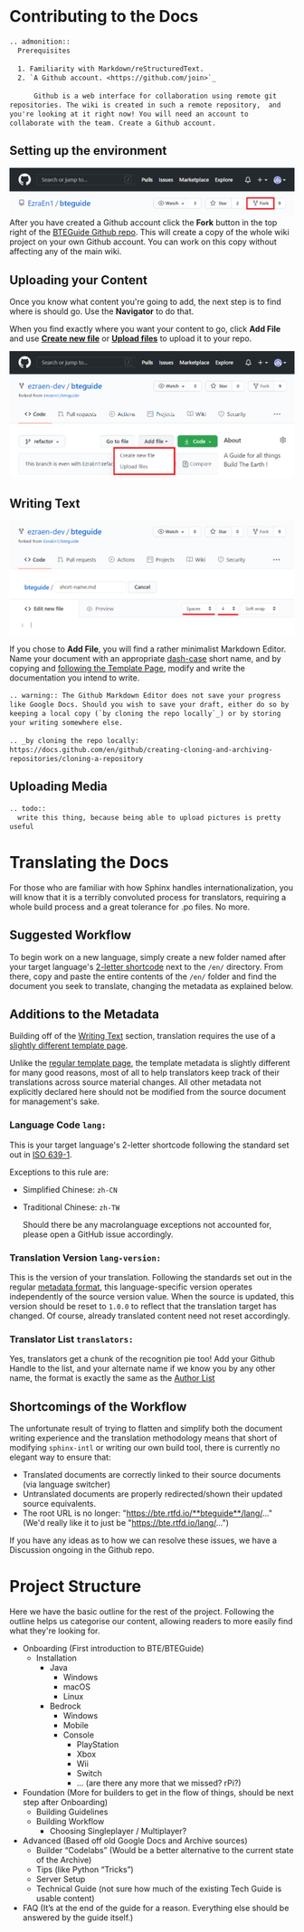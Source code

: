 <!---
title: Contributing to the Docs
path: /onboarding/contributing
version: 1.0.0
last-updated: 
authors:
  - @ezraen1
--->
``` .. todo:: Refactor links to utilise RCM's impl of extlink (path/to/document:heading) bc long relative links are a no-no
```
Contributing to the Docs
=======================
```eval_rst
.. admonition::
  Prerequisites
  
  1. Familiarity with Markdown/reStructuredText.
  2. `A Github account. <https://github.com/join>`_

      Github is a web interface for collaboration using remote git repositories. The wiki is created in such a remote repository,  and you're looking at it right now! You will need an account to collaborate with the team. Create a Github account.
```

Setting up the environment
--------------------------

![How to Fork](forking.png)
After you have created a Github account click the **Fork** button in the top right of the [BTEGuide Github repo](https://github.com/EzraEn1/bteguide). This will create a copy of the whole wiki project on your own Github account. You can work on this copy without affecting any of the main wiki.


Uploading your Content
----------------------

Once you know what content you're going to add, the next step is to find where is should go. Use the **Navigator** to do that.

When you find exactly where you want your content to go, click **Add File** and use [**Create new file**](#writing-text) or [**Upload files**](#uploading-media) to upload it to your repo.

![Adding Files](adding-doc.png)


Writing Text
------------

![Text Editor](writing-doc.png)

If you chose to **Add File**, you will find a rather minimalist Markdown Editor. Name your document with an appropriate [dash-case](https://en.wikipedia.org/wiki/Naming_convention_(programming)#Examples_of_multiple-word_identifier_formats) short name, and by copying and [following the Template Page](./using-template.md), modify and write the documentation you intend to write.

```eval_rst
.. warning:: The Github Markdown Editor does not save your progress like Google Docs. Should you wish to save your draft, either do so by keeping a local copy (`by cloning the repo locally`_) or by storing your writing somewhere else.

.. _by cloning the repo locally: https://docs.github.com/en/github/creating-cloning-and-archiving-repositories/cloning-a-repository
``` 


Uploading Media
---------------
```eval_rst
.. todo:: 
  write this thing, because being able to upload pictures is pretty useful
```

Translating the Docs
====================

For those who are familiar with how Sphinx handles internationalization, you will know that it is a terribly convoluted process for translators, requiring a whole build process and a great tolerance for .po files. No more. 

Suggested Workflow
------------------

To begin work on a new language, simply create a new folder named after your target language's [2-letter shortcode](#language-code-lang) next to the `/en/` directory. From there, copy and paste the entire contents of the `/en/` folder and find the document you seek to translate, changing the metadata as explained below.

Additions to the Metadata
-------------------------

Building off of the [Writing Text](#writing-text) section, translation requires the use of a [slightly different template page](/_sources/bteguide/en/onboarding/contributing/translated-template-page.md.txt).

Unlike the [regular template page](./using-template.md), the template metadata is slightly different for many good reasons, most of all to help translators keep track of their translations across source material changes. All other metadata not explicitly declared here should not be modified from the source document for management's sake.

### Language Code `lang:`

  This is your target language's 2-letter shortcode following the standard set out in [ISO 639-1](https://en.wikipedia.org/wiki/List_of_ISO_639-1_codes). 

  Exceptions to this rule are:
- Simplified Chinese: `zh-CN`
- Traditional Chinese: `zh-TW`

  Should there be any macrolanguage exceptions not accounted for, please open a GitHub issue accordingly.

### Translation Version `lang-version:`

  This is the version of your translation. Following the standards set out in the regular [metadata format](./using-template.html#document-version-version), this language-specific version operates independently of the source version value. When the source is updated, this version should be reset to `1.0.0` to reflect that the translation target has changed. Of course, already translated content need not reset accordingly.

### Translator List `translators:`

Yes, translators get a chunk of the recognition pie too! Add your Github Handle to the list, and your alternate name if we know you by any other name, the format is exactly the same as the [Author List](./using-template.html#author-list-authors)

Shortcomings of the Workflow
----------------------------

The unfortunate result of trying to flatten and simplify both the document writing experience and the translation methodology means that short of modifying `sphinx-intl` or writing our own build tool, there is currently no elegant way to ensure that: 
- Translated documents are correctly linked to their source documents (via language switcher)
- Untranslated documents are properly redirected/shown their updated source equivalents.
- The root URL is no longer: "https://bte.rtfd.io/**bteguide**/lang/..." (We'd really like it to just be "https://bte.rtfd.io/lang/...")

If you have any ideas as to how we can resolve these issues, we have a Discussion ongoing in the Github repo.


Project Structure
=================

Here we have the basic outline for the rest of the project. Following the outline helps us categorise our content, allowing readers to more easily find what they're looking for.
  
- Onboarding (First introduction to BTE/BTEGuide)
    - Installation 
        - Java
            - Windows
            - macOS
            - Linux
        - Bedrock
            - Windows
            - Mobile
            - Console
                - PlayStation
                - Xbox
                - Wii
                - Switch
                - ... (are there any more that we missed? rPi?)
- Foundation (More for builders to get in the flow of things, should be next step after Onboarding)
    - Building Guidelines
    - Building Workflow
        - Choosing Singleplayer / Multiplayer?
- Advanced (Based off old Google Docs and Archive sources)
    - Builder “Codelabs” (Would be a better alternative to the current state of the Archive)
    - Tips (like Python “Tricks”)
    - Server Setup
    - Technical Guide (not sure how much of the existing Tech Guide is usable content)
- FAQ (It’s at the end of the guide for a reason. Everything else should be answered by the guide itself.)
